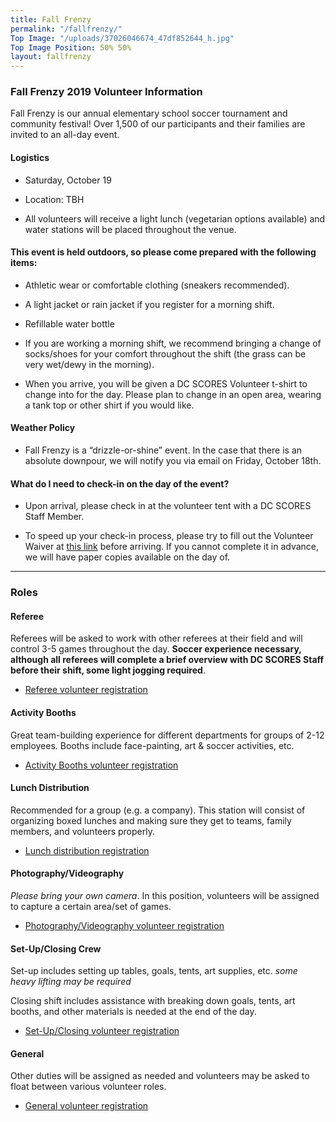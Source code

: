 ```yaml
---
title: Fall Frenzy
permalink: "/fallfrenzy/"
Top Image: "/uploads/37026046674_47df852644_h.jpg"
Top Image Position: 50% 50%
layout: fallfrenzy
---
```


### Fall Frenzy 2019 Volunteer Information

Fall Frenzy is our annual elementary school soccer tournament and community festival! Over 1,500 of our participants and their families are invited to an all-day event.

#### Logistics

* Saturday, October 19

* Location: TBH

* All volunteers will receive a light lunch (vegetarian options available) and water stations will be placed throughout the venue.

#### This event is held outdoors, so please come prepared with the following items:

* Athletic wear or comfortable clothing (sneakers recommended).

* A light jacket or rain jacket if you register for a morning shift.

* Refillable water bottle

* If you are working a morning shift, we recommend bringing a change of socks/shoes for your comfort throughout the shift (the grass can be very wet/dewy in the morning).

* When you arrive, you will be given a DC SCORES Volunteer t-shirt to change into for the day. Please plan to change in an open area, wearing a tank top or other shirt if you would like.

#### Weather Policy

* Fall Frenzy is a “drizzle-or-shine” event. In the case that there is an absolute downpour, we will notify you via email on Friday, October 18th.

#### What do I need to check-in on the day of the event?

* Upon arrival, please check in at the volunteer tent with a DC SCORES Staff Member.

* To speed up your check-in process, please try to fill out the Volunteer Waiver at <a href="https://app.pandadoc.com/templates/NDg5ODgwODg4MDY1NjYyNzA4NDIzOTkxMjU5MjAzMDg1MDY2MTM4NjcwMDgzNjQ0NDIyMDExNzkwMDQ1MTc3MTg3MTAxODY3NjE0OTcwMTQxOTUyODg5OTQzODcxNjI1/embed#/templates/embed" target="_blank">this link</a> before arriving. If you cannot complete it in advance, we will have paper copies available on the day of.

---

### Roles

#### Referee

Referees will be asked to work with other referees at their field and will control 3-5 games throughout the day. **Soccer experience necessary, although all referees will complete a brief overview with DC SCORES Staff before their shift, some light jogging required**.

* [Referee volunteer registration
](http://scores.force.com/volunteer/GW_Volunteers__VolunteersJobListingFS?Calendar=1&volunteerShiftId=a0V2J00000EmE65UAF&jobId=a0T2J00000m46iYUAQ&dtMonthFilter=2019-10-19%208:30:0)

#### Activity Booths

Great team-building experience for different departments for groups of 2-12 employees. Booths include face-painting, art & soccer activities, etc.

* [Activity Booths volunteer registration](http://scores.force.com/volunteer/GW_Volunteers__VolunteersJobListingFS?Calendar=1&volunteerShiftId=a0V2J00000EmE5WUAV&jobId=a0T2J00000m46iJUAQ&dtMonthFilter=2019-10-19%208:0:0)

#### Lunch Distribution

Recommended for a group (e.g. a company). This station will consist of organizing boxed lunches and making sure they get to teams, family members, and volunteers properly.

* [Lunch distribution registration](http://scores.force.com/volunteer/GW_Volunteers__VolunteersJobListingFS?Calendar=1&volunteerShiftId=a0V2J00000EmE60UAF&jobId=a0T2J00000m46iOUAQ&dtMonthFilter=2019-10-19%209:30:0)

#### Photography/Videography

*Please bring your own camera*. In this position, volunteers will be assigned to capture a certain area/set of games.

* [Photography/Videography volunteer registration](http://scores.force.com/volunteer/GW_Volunteers__VolunteersJobListingFS?Calendar=1&volunteerShiftId=a0V2J00000EmE6jUAF&jobId=a0T2J00000m46inUAA&dtMonthFilter=2019-10-19%209:0:0)

#### Set-Up/Closing Crew

Set-up includes setting up tables, goals, tents, art supplies, etc. *some heavy lifting may be required*

Closing shift includes assistance with breaking down goals, tents, art booths, and other materials is needed at the end of the day.

* [Set-Up/Closing volunteer registration](http://scores.force.com/volunteer/GW_Volunteers__VolunteersJobListingFS?Calendar=1&volunteerShiftId=a0V2J00000EmE6ZUAV&jobId=a0T2J00000m46iiUAA&dtMonthFilter=2019-10-19%207:30:0)

#### General

Other duties will be assigned as needed and volunteers may be asked to float between various volunteer roles.

* [General volunteer registration](http://scores.force.com/volunteer/GW_Volunteers__VolunteersJobListingFS?Calendar=1&volunteerShiftId=a0V2J00000EmE6PUAV&jobId=a0T2J00000m46idUAA&dtMonthFilter=2019-10-19%208:30:0)